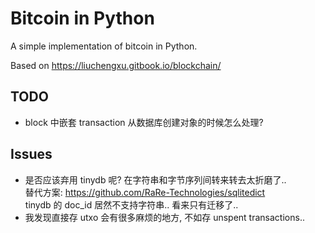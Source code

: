 # Bitcoin in Python
A simple implementation of bitcoin in Python.

Based on https://liuchengxu.gitbook.io/blockchain/

## TODO
- block 中嵌套 transaction 从数据库创建对象的时候怎么处理?

## Issues
- 是否应该弃用 tinydb 呢? 在字符串和字节序列间转来转去太折磨了..  
  替代方案: https://github.com/RaRe-Technologies/sqlitedict  
  tinydb 的 doc_id 居然不支持字符串.. 看来只有迁移了..
- 我发现直接存 utxo 会有很多麻烦的地方, 不如存 unspent transactions..